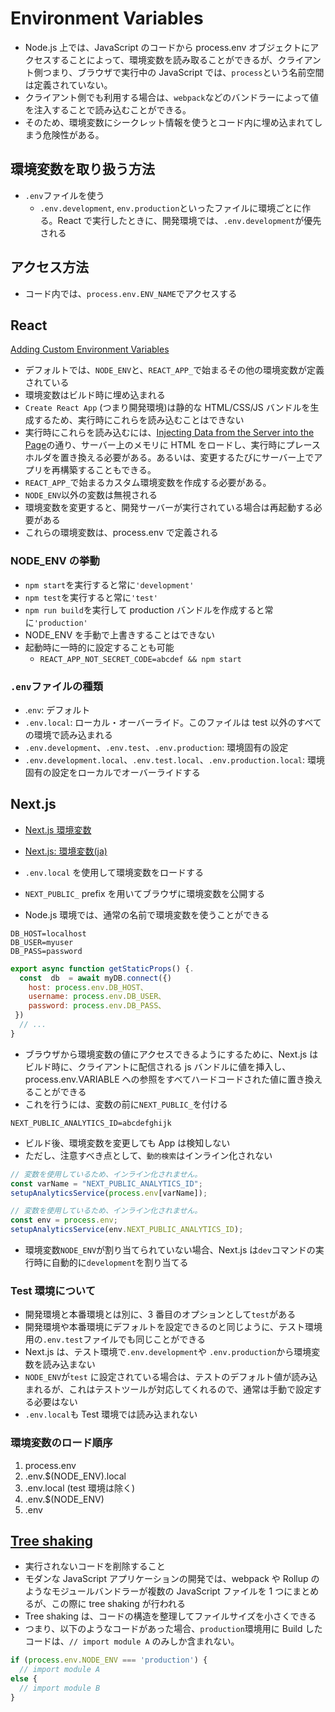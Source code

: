 # Environment Variables

- Node.js 上では、JavaScript のコードから process.env オブジェクトにアクセスすることによって、環境変数を読み取ることができるが、クライアント側つまり、ブラウザで実行中の JavaScript では、`process`という名前空間は定義されていない。
- クライアント側でも利用する場合は、`webpack`などのバンドラーによって値を注入することで読み込むことができる。
- そのため、環境変数にシークレット情報を使うとコード内に埋め込まれてしまう危険性がある。

## 環境変数を取り扱う方法

- `.env`ファイルを使う
  - `.env.development`, `env.production`といったファイルに環境ごとに作る。React で実行したときに、開発環境では、`.env.development`が優先される

## アクセス方法

- コード内では、`process.env.ENV_NAME`でアクセスする

## React

[Adding Custom Environment Variables](https://create-react-app.dev/docs/adding-custom-environment-variables/)

- デフォルトでは、`NODE_ENV`と、`REACT_APP_`で始まるその他の環境変数が定義されている
- 環境変数はビルド時に埋め込まれる
- `Create React App` (つまり開発環境)は静的な HTML/CSS/JS バンドルを生成するため、実行時にこれらを読み込むことはできない
- 実行時にこれらを読み込むには、[Injecting Data from the Server into the Page](https://create-react-app.dev/docs/title-and-meta-tags/#injecting-data-from-the-server-into-the-page)の通り、サーバー上のメモリに HTML をロードし、実行時にプレースホルダを置き換える必要がある。あるいは、変更するたびにサーバー上でアプリを再構築することもできる。
- `REACT_APP_`で始まるカスタム環境変数を作成する必要がある。
- `NODE_ENV`以外の変数は無視される
- 環境変数を変更すると、開発サーバーが実行されている場合は再起動する必要がある
- これらの環境変数は、process.env で定義される

### NODE_ENV の挙動

- `npm start`を実行すると常に`'development'`
- `npm test`を実行すると常に`'test'`
- `npm run build`を実行して production バンドルを作成すると常に`'production'`
- NODE_ENV を手動で上書きすることはできない
- 起動時に一時的に設定することも可能
  - `REACT_APP_NOT_SECRET_CODE=abcdef && npm start`

### `.env`ファイルの種類

- .`env`: デフォルト
- `.env.local`: ローカル・オーバーライド。このファイルは test 以外のすべての環境で読み込まれる
- `.env.development`、`.env.test`、`.env.production`: 環境固有の設定
- `.env.development.local`、`.env.test.local`、`.env.production.local`: 環境固有の設定をローカルでオーバーライドする

## Next.js

- [Next.js 環境変数](https://nextjs.org/docs/pages/building-your-application/configuring/environment-variables)
- [Next.js: 環境変数(ja)](https://nextjs-ja-translation-docs.vercel.app/docs/basic-features/environment-variables)

- `.env.local` を使用して環境変数をロードする
- `NEXT_PUBLIC_` prefix を用いてブラウザに環境変数を公開する
- Node.js 環境では、通常の名前で環境変数を使うことができる

```
DB_HOST=localhost
DB_USER=myuser
DB_PASS=password
```

```js
export async function getStaticProps() {.
  const  db  = await myDB.connect({)
    host: process.env.DB_HOST、
    username: process.env.DB_USER、
    password: process.env.DB_PASS、
 })
  // ...
}
```

- ブラウザから環境変数の値にアクセスできるようにするために、Next.js はビルド時に、クライアントに配信される js バンドルに値を挿入し、process.env.VARIABLE への参照をすべてハードコードされた値に置き換えることができる
- これを行うには、変数の前に`NEXT_PUBLIC_`を付ける

```
NEXT_PUBLIC_ANALYTICS_ID=abcdefghijk
```

- ビルド後、環境変数を変更しても App は検知しない
- ただし、注意すべき点として、`動的検索`はインライン化されない

```js
// 変数を使用しているため、インライン化されません。
const varName = "NEXT_PUBLIC_ANALYTICS_ID";
setupAnalyticsService(process.env[varName]);

// 変数を使用しているため、インライン化されません。
const env = process.env;
setupAnalyticsService(env.NEXT_PUBLIC_ANALYTICS_ID);
```

- 環境変数`NODE_ENV`が割り当てられていない場合、Next.js は`dev`コマンドの実行時に自動的に`development`を割り当てる

### Test 環境について

- 開発環境と本番環境とは別に、3 番目のオプションとして`test`がある
- 開発環境や本番環境にデフォルトを設定できるのと同じように、テスト環境用の`.env.test`ファイルでも同じことができる
- Next.js は、テスト環境で`.env.development`や `.env.production`から環境変数を読み込まない
- `NODE_ENV`が`test` に設定されている場合は、テストのデフォルト値が読み込まれるが、これはテストツールが対応してくれるので、通常は手動で設定する必要はない
- `.env.local`も Test 環境では読み込まれない

### 環境変数のロード順序

1. process.env
2. .env.$(NODE_ENV).local
3. .env.local (test 環境は除く)
4. .env.$(NODE_ENV)
5. .env

## [Tree shaking](https://developer.mozilla.org/ja/docs/Glossary/Tree_shaking)

- 実行されないコードを削除すること
- モダンな JavaScript アプリケーションの開発では、webpack や Rollup のようなモジュールバンドラーが複数の JavaScript ファイルを 1 つにまとめるが、この際に tree shaking が行われる
- Tree shaking は、コードの構造を整理してファイルサイズを小さくできる
- つまり、以下のようなコードがあった場合、`production`環境用に Build したコードは、`// import module A` のみしか含まれない。

```ts
if (process.env.NODE_ENV === 'production') {
  // import module A
else {
  // import module B
}
```
